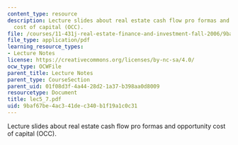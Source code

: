 ```yaml
---
content_type: resource
description: Lecture slides about real estate cash flow pro formas and opportunity
  cost of capital (OCC).
file: /courses/11-431j-real-estate-finance-and-investment-fall-2006/9baf67be4ac341dec340b1f19a1c0c31_lec5_7.pdf
file_type: application/pdf
learning_resource_types:
- Lecture Notes
license: https://creativecommons.org/licenses/by-nc-sa/4.0/
ocw_type: OCWFile
parent_title: Lecture Notes
parent_type: CourseSection
parent_uid: 01f08d3f-4a44-28d2-1a37-b398aa0d8009
resourcetype: Document
title: lec5_7.pdf
uid: 9baf67be-4ac3-41de-c340-b1f19a1c0c31
---
```

Lecture slides about real estate cash flow pro formas and opportunity cost of capital (OCC).